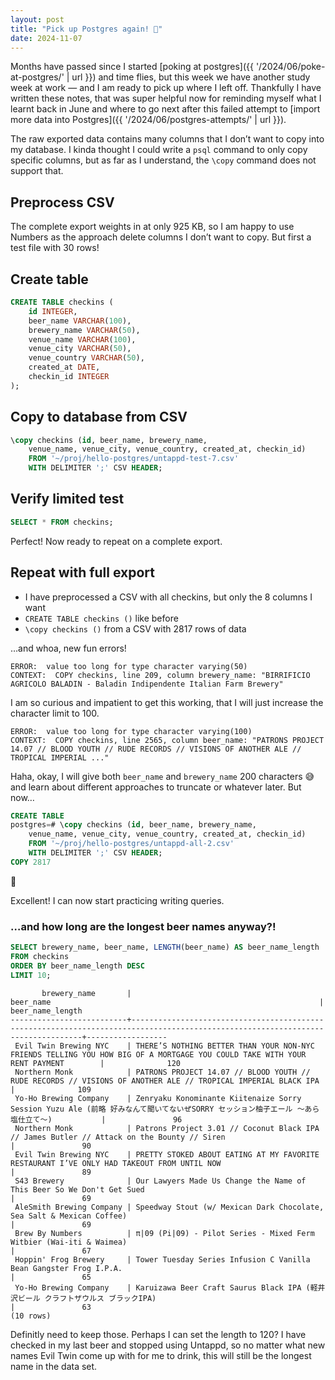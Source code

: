 ```yaml
---
layout: post
title: "Pick up Postgres again! 🐘"
date: 2024-11-07
---
```


Months have passed since I started [poking at postgres]({{ '/2024/06/poke-at-postgres/' | url }}) and time flies, but this week we have another study week at work — and I am ready to pick up where I left off. Thankfully I have written these notes, that was super helpful now for reminding myself what I learnt back in June and where to go next after this failed attempt to [import more data into Postgres]({{ '/2024/06/postgres-attempts/' | url }}).

The raw exported data contains many columns that I don’t want to copy into my database. I kinda thought I could write a `psql` command to only copy specific columns, but as far as I understand, the `\copy` command does not support that.

## Preprocess CSV

The complete export weights in at only 925 KB, so I am happy to use Numbers as the approach delete columns I don’t want to copy. But first a test file with 30 rows!

## Create table

```sql
CREATE TABLE checkins (
    id INTEGER,
    beer_name VARCHAR(100),
    brewery_name VARCHAR(50),
    venue_name VARCHAR(100),
    venue_city VARCHAR(50),
    venue_country VARCHAR(50),
    created_at DATE,
    checkin_id INTEGER
);
```

## Copy to database from CSV

```sql
\copy checkins (id, beer_name, brewery_name,
    venue_name, venue_city, venue_country, created_at, checkin_id)
    FROM '~/proj/hello-postgres/untappd-test-7.csv'
    WITH DELIMITER ';' CSV HEADER;
```

## Verify limited test

```sql
SELECT * FROM checkins;
```

Perfect! Now ready to repeat on a complete export.

## Repeat with full export

- I have preprocessed a CSV with all checkins, but only the 8 columns I want
- `CREATE TABLE checkins ()` like before
- `\copy checkins ()` from a CSV with 2817 rows of data

…and whoa, new fun errors!

```
ERROR:  value too long for type character varying(50)
CONTEXT:  COPY checkins, line 209, column brewery_name: "BIRRIFICIO AGRICOLO BALADIN - Baladin Indipendente Italian Farm Brewery"
```

I am so curious and impatient to get this working, that I will just increase the character limit to 100.

```
ERROR:  value too long for type character varying(100)
CONTEXT:  COPY checkins, line 2565, column beer_name: "PATRONS PROJECT 14.07 // BLOOD YOUTH // RUDE RECORDS // VISIONS OF ANOTHER ALE // TROPICAL IMPERIAL ..."
```

Haha, okay, I will give both `beer_name` and `brewery_name` 200 characters 😅 and learn about different approaches to truncate or whatever later. But now…

```sql
CREATE TABLE
postgres=# \copy checkins (id, beer_name, brewery_name,
    venue_name, venue_city, venue_country, created_at, checkin_id)
    FROM '~/proj/hello-postgres/untappd-all-2.csv'
    WITH DELIMITER ';' CSV HEADER;
COPY 2817
```

🥳

Excellent! I can now start practicing writing queries.

### …and how long are the longest beer names anyway?!

```sql
SELECT brewery_name, beer_name, LENGTH(beer_name) AS beer_name_length
FROM checkins
ORDER BY beer_name_length DESC
LIMIT 10;
```

```
       brewery_name       |                                                            beer_name                                                            | beer_name_length
--------------------------+---------------------------------------------------------------------------------------------------------------------------------+------------------
 Evil Twin Brewing NYC    | THERE’S NOTHING BETTER THAN YOUR NON-NYC FRIENDS TELLING YOU HOW BIG OF A MORTGAGE YOU COULD TAKE WITH YOUR RENT PAYMENT        |              120
 Northern Monk            | PATRONS PROJECT 14.07 // BLOOD YOUTH // RUDE RECORDS // VISIONS OF ANOTHER ALE // TROPICAL IMPERIAL BLACK IPA                   |              109
 Yo-Ho Brewing Company    | Zenryaku Konominante Kiitenaize Sorry Session Yuzu Ale (前略 好みなんて聞いてないぜSORRY セッション柚子エール ～あら塩仕立て～)           |               96
 Northern Monk            | Patrons Project 3.01 // Coconut Black IPA // James Butler // Attack on the Bounty // Siren                                      |               90
 Evil Twin Brewing NYC    | PRETTY STOKED ABOUT EATING AT MY FAVORITE RESTAURANT I’VE ONLY HAD TAKEOUT FROM UNTIL NOW                                       |               89
 S43 Brewery              | Our Lawyers Made Us Change the Name of This Beer So We Don't Get Sued                                                           |               69
 AleSmith Brewing Company | Speedway Stout (w/ Mexican Dark Chocolate, Sea Salt & Mexican Coffee)                                                           |               69
 Brew By Numbers          | π|09 (Pi|09) - Pilot Series - Mixed Ferm Witbier (Wai-iti & Waimea)                                                             |               67
 Hoppin' Frog Brewery     | Tower Tuesday Series Infusion C Vanilla Bean Gangster Frog I.P.A.                                                               |               65
 Yo-Ho Brewing Company    | Karuizawa Beer Craft Saurus Black IPA (軽井沢ビール クラフトザウルス ブラックIPA)                                                     |               63
(10 rows)
```

Definitly need to keep those. Perhaps I can set the length to 120? I have checked in my last beer and stopped using Untappd, so no matter what new names Evil Twin come up with for me to drink, this will still be the longest name in the data set.
